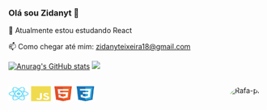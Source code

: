 ### Olá sou Zidanyt 👋
🔭 Atualmente estou estudando React

📫 Como chegar até mim: zidanyteixeira18@gmail.com

[![Anurag's GitHub stats](https://github-readme-stats.vercel.app/api?username=Zidanyt&show_icons=true&theme=merko)](https://github.com/anuraghazra/github-readme-stats)
<img height="195em" src="https://github-readme-stats.vercel.app/api/top-langs/?username=Zidanyt&layout=compact&langs_count=16&theme=dark" />

<div style="display: inline_block"><br>
  <img align="center" alt="Rafa-React" height="30" width="40" src="https://raw.githubusercontent.com/devicons/devicon/master/icons/react/react-original.svg">
  <img align="center" alt="Rafa-Js" height="30" width="40" src="https://raw.githubusercontent.com/devicons/devicon/master/icons/javascript/javascript-plain.svg">
  <img align="center" alt="Rafa-HTML" height="30" width="40" src="https://raw.githubusercontent.com/devicons/devicon/master/icons/html5/html5-original.svg">
  <img align="center" alt="Rafa-CSS" height="30" width="40" src="https://raw.githubusercontent.com/devicons/devicon/master/icons/css3/css3-original.svg">
  <img align="right" alt="Rafa-pic" height="150" style="border-radius:50px;" src="https://github.com/Zidanyt.png?width=676&height=676">
</div>

##
